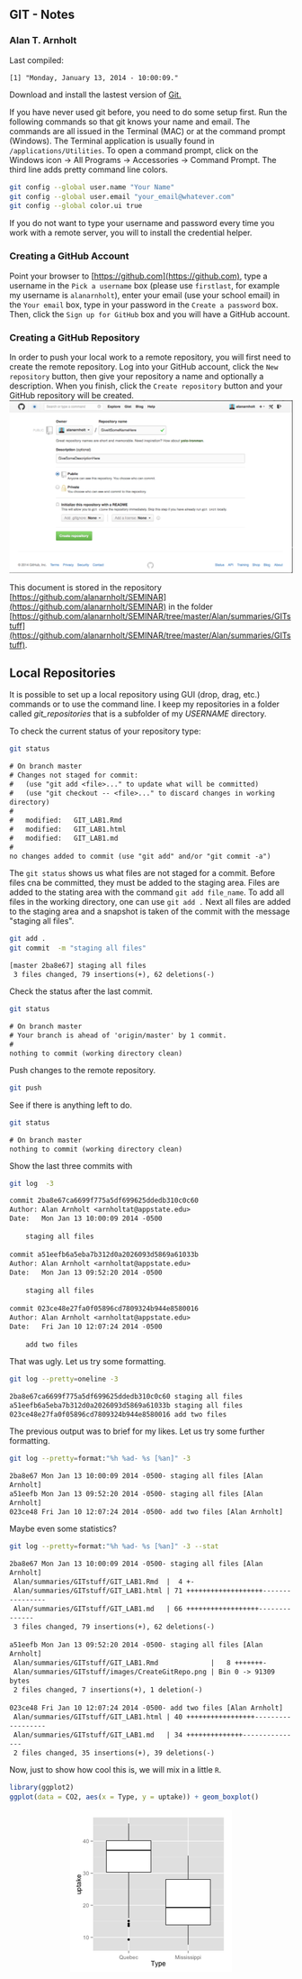 
## GIT - Notes
### Alan T. Arnholt

Last compiled:

```
[1] "Monday, January 13, 2014 - 10:00:09."
```


Download and install the lastest version of [Git.](http://git-scm.com/downloads)






If you have never used git before, you need to do some setup first.  Run the following
commands so that git knows your name and email.  The commands are all issued in the
Terminal (MAC) or at the command prompt (Windows).  The Terminal application is 
usually found in `/applications/Utilities`.  To open a command prompt, click on the 
Windows icon -> All Programs -> Accessories -> Command Prompt.  The third line adds 
pretty command line colors.  



```bash
git config --global user.name "Your Name"
git config --global user.email "your_email@whatever.com"
git config --global color.ui true
```


If you do not want to type your username and password every time you work with a remote server, you will to install the credential helper.

### Creating a GitHub Account

Point your browser to [https://github.com](https://github.com),
type a username in the `Pick a username` box (please use `firstlast`, for example my username is `alanarnholt`), enter your email (use your school email) in the `Your email` box, type in your password in the `Create a password` box. Then, click the `Sign up for GitHub` box and you will have a GitHub account.


### Creating a GitHub Repository

In order to push your local work to a remote repository, you will first need to create
the remote repository. Log into your GitHub account, click the `New repository` button,
then give your repository a name and optionally a description.  When you finish, click 
the `Create repository` button and your GitHub repository will be created.  
![AlansGitRepo](./images/CreateGitRepo.png)


This document is stored in the repository [https://github.com/alanarnholt/SEMINAR](https://github.com/alanarnholt/SEMINAR) in the folder [https://github.com/alanarnholt/SEMINAR/tree/master/Alan/summaries/GITstuff](https://github.com/alanarnholt/SEMINAR/tree/master/Alan/summaries/GITstuff). 

## Local Repositories

It is possible to set up a local repository using GUI (drop, drag, etc.) commands or to use the command line.  I keep my repositories in a folder called *git_repositories* that is a subfolder of my *USERNAME* directory.


To check the current status of your repository type:

```bash
git status
```

```
# On branch master
# Changes not staged for commit:
#   (use "git add <file>..." to update what will be committed)
#   (use "git checkout -- <file>..." to discard changes in working directory)
#
#	modified:   GIT_LAB1.Rmd
#	modified:   GIT_LAB1.html
#	modified:   GIT_LAB1.md
#
no changes added to commit (use "git add" and/or "git commit -a")
```

The `git status` shows us what files are not staged for a commit.  Before files cna be
committed, they must be added to the staging area.  Files are added to the stating area
with the command `git add file_name`.  To add all files in the working directory, one
can use `git add .`  Next all files are added to the staging area and a snapshot is 
taken of the commit with the message "staging all files".

```bash
git add .
git commit  -m "staging all files"
```

```
[master 2ba8e67] staging all files
 3 files changed, 79 insertions(+), 62 deletions(-)
```


Check the status after the last commit.

```bash
git status
```

```
# On branch master
# Your branch is ahead of 'origin/master' by 1 commit.
#
nothing to commit (working directory clean)
```

Push changes to the remote repository. 

```bash
git push
```

See if there is anything left to do.

```bash
git status
```

```
# On branch master
nothing to commit (working directory clean)
```

Show the last three commits with

```bash
git log  -3
```

```
commit 2ba8e67ca6699f775a5df699625ddedb310c0c60
Author: Alan Arnholt <arnholtat@appstate.edu>
Date:   Mon Jan 13 10:00:09 2014 -0500

    staging all files

commit a51eefb6a5eba7b312d0a2026093d5869a61033b
Author: Alan Arnholt <arnholtat@appstate.edu>
Date:   Mon Jan 13 09:52:20 2014 -0500

    staging all files

commit 023ce48e27fa0f05896cd7809324b944e8580016
Author: Alan Arnholt <arnholtat@appstate.edu>
Date:   Fri Jan 10 12:07:24 2014 -0500

    add two files
```


That was ugly. Let us try some formatting.


```bash
git log --pretty=oneline -3
```

```
2ba8e67ca6699f775a5df699625ddedb310c0c60 staging all files
a51eefb6a5eba7b312d0a2026093d5869a61033b staging all files
023ce48e27fa0f05896cd7809324b944e8580016 add two files
```


The previous output was to brief for my likes.  Let us try some further formatting.


```bash
git log --pretty=format:"%h %ad- %s [%an]" -3
```

```
2ba8e67 Mon Jan 13 10:00:09 2014 -0500- staging all files [Alan Arnholt]
a51eefb Mon Jan 13 09:52:20 2014 -0500- staging all files [Alan Arnholt]
023ce48 Fri Jan 10 12:07:24 2014 -0500- add two files [Alan Arnholt]
```


Maybe even some statistics?


```bash
git log --pretty=format:"%h %ad- %s [%an]" -3 --stat
```

```
2ba8e67 Mon Jan 13 10:00:09 2014 -0500- staging all files [Alan Arnholt]
 Alan/summaries/GITstuff/GIT_LAB1.Rmd  |  4 +-
 Alan/summaries/GITstuff/GIT_LAB1.html | 71 +++++++++++++++++++----------------
 Alan/summaries/GITstuff/GIT_LAB1.md   | 66 ++++++++++++++++++--------------
 3 files changed, 79 insertions(+), 62 deletions(-)

a51eefb Mon Jan 13 09:52:20 2014 -0500- staging all files [Alan Arnholt]
 Alan/summaries/GITstuff/GIT_LAB1.Rmd             |   8 +++++++-
 Alan/summaries/GITstuff/images/CreateGitRepo.png | Bin 0 -> 91309 bytes
 2 files changed, 7 insertions(+), 1 deletion(-)

023ce48 Fri Jan 10 12:07:24 2014 -0500- add two files [Alan Arnholt]
 Alan/summaries/GITstuff/GIT_LAB1.html | 40 +++++++++++++++++------------------
 Alan/summaries/GITstuff/GIT_LAB1.md   | 34 ++++++++++++++---------------
 2 files changed, 35 insertions(+), 39 deletions(-)
```


Now, just to show how cool this is, we will mix in a little `R`.


```r
library(ggplot2)
ggplot(data = CO2, aes(x = Type, y = uptake)) + geom_boxplot()
```

<img src="figure/Rgraph.png" title="plot of chunk Rgraph" alt="plot of chunk Rgraph" style="display: block; margin: auto;" />

